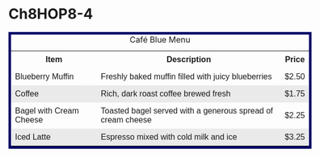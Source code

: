 # Ch8HOP8-4

<!DOCTYPE html>
<html lang="en">
<head>
  <meta charset="UTF-8">
  <meta name="viewport" content="width=device-width, initial-scale=1.0">
  <title>Café Blue Menu</title>
  <style>
    table {
      margin: auto;
      border: 5px solid #000066;
      width: 600px;
      border-spacing: 0;
    }

    caption {
      font-family: Verdana, sans-serif;
      font-weight: bold;
      font-size: 1.2em;
      padding-bottom: 0.5em;
    }

    td, th {
      padding: 0.5em;
      border-style: none;
      font-family: Arial, sans-serif;
    }

    .altrow {
      background-color: #EAEAEA;
    }
  </style>
</head>
<body>
  <table>
    <caption>Café Blue Menu</caption>
    <tr>
      <th>Item</th>
      <th>Description</th>
      <th>Price</th>
    </tr>
    <tr>
      <td>Blueberry Muffin</td>
      <td>Freshly baked muffin filled with juicy blueberries</td>
      <td>$2.50</td>
    </tr>
    <tr class="altrow">
      <td>Coffee</td>
      <td>Rich, dark roast coffee brewed fresh</td>
      <td>$1.75</td>
    </tr>
    <tr>
      <td>Bagel with Cream Cheese</td>
      <td>Toasted bagel served with a generous spread of cream cheese</td>
      <td>$2.25</td>
    </tr>
    <tr class="altrow">
      <td>Iced Latte</td>
      <td>Espresso mixed with cold milk and ice</td>
      <td>$3.25</td>
    </tr>
  </table>
</body>
</html>

